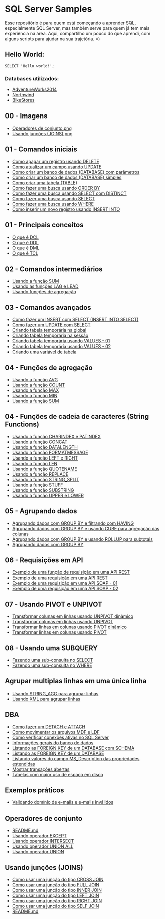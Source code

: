 # SQL Server Samples

Esse repositório é para quem está começando a aprender SQL, especialmente SQL Server, mas também serve para quem já tem mais experiência na área. Aqui, compartilho um pouco do que aprendi, com alguns scripts para ajudar na sua trajetória. =)

 ## Hello World:

<code>SELECT 'Hello world!';</code>

 ### Databases utilizados:
- [AdventureWorks2014](https://learn.microsoft.com/pt-br/sql/samples/adventureworks-install-configure?view=sql-server-ver16&tabs=ssms)
- [Northwind](https://github.com/microsoft/sql-server-samples/tree/master/samples/databases/northwind-pubs)
- [BikeStores](https://www.sqlservertutorial.net/getting-started/sql-server-sample-database/)

## 00 - Imagens

- [Operadores de conjunto.png](00%20-%20Imagens/Operadores%20de%20conjunto.png)
- [Usando junções (JOINS).png](00%20-%20Imagens/Usando%20jun%C3%A7%C3%B5es%20(JOINS).png)
## 01 - Comandos iniciais

- [Como apagar um registro usando DELETE](01%20-%20Comandos%20iniciais/Como%20apagar%20um%20registro%20usando%20DELETE.sql)
- [Como atualizar um campo usando UPDATE](01%20-%20Comandos%20iniciais/Como%20atualizar%20um%20campo%20usando%20UPDATE.sql)
- [Como criar um banco de dados (DATABASE) com parâmetros](01%20-%20Comandos%20iniciais/Como%20criar%20um%20banco%20de%20dados%20(DATABASE)%20com%20par%C3%A2metros.sql)
- [Como criar um banco de dados (DATABASE) simples](01%20-%20Comandos%20iniciais/Como%20criar%20um%20banco%20de%20dados%20(DATABASE)%20simples.sql)
- [Como criar uma tabela (TABLE)](01%20-%20Comandos%20iniciais/Como%20criar%20uma%20tabela%20(TABLE).sql)
- [Como fazer uma busca usando ORDER BY](01%20-%20Comandos%20iniciais/Como%20fazer%20uma%20busca%20usando%20ORDER%20BY.sql)
- [Como fazer uma busca usando SELECT com DISTINCT](01%20-%20Comandos%20iniciais/Como%20fazer%20uma%20busca%20usando%20SELECT%20com%20DISTINCT.sql)
- [Como fazer uma busca usando SELECT](01%20-%20Comandos%20iniciais/Como%20fazer%20uma%20busca%20usando%20SELECT.sql)
- [Como fazer uma busca usando WHERE](01%20-%20Comandos%20iniciais/Como%20fazer%20uma%20busca%20usando%20WHERE.sql)
- [Como inserir um novo registro usando INSERT INTO](01%20-%20Comandos%20iniciais/Como%20inserir%20um%20novo%20registro%20usando%20INSERT%20INTO.sql)
## 01 - Principais conceitos

- [O que é DCL](01%20-%20Principais%20conceitos/O%20que%20%C3%A9%20DCL.sql)
- [O que é DDL](01%20-%20Principais%20conceitos/O%20que%20%C3%A9%20DDL.sql)
- [O que é DML](01%20-%20Principais%20conceitos/O%20que%20%C3%A9%20DML.sql)
- [O que é TCL](01%20-%20Principais%20conceitos/O%20que%20%C3%A9%20TCL.sql)
## 02 - Comandos intermediários

- [Usando a função SUM](02%20-%20Comandos%20intermedi%C3%A1rios/Usando%20a%20fun%C3%A7%C3%A3o%20SUM.sql)
- [Usando as funções LAG e LEAD](02%20-%20Comandos%20intermedi%C3%A1rios/Usando%20as%20fun%C3%A7%C3%B5es%20LAG%20e%20LEAD.sql)
- [Usando funções de agregação](02%20-%20Comandos%20intermedi%C3%A1rios/Usando%20fun%C3%A7%C3%B5es%20de%20agrega%C3%A7%C3%A3o.sql)
## 03 - Comandos avançados

- [Como fazer um INSERT com SELECT (INSERT INTO SELECT)](03%20-%20Comandos%20avan%C3%A7ados/Como%20fazer%20um%20INSERT%20com%20SELECT%20(INSERT%20INTO%20SELECT).sql)
- [Como fazer um UPDATE com SELECT](03%20-%20Comandos%20avan%C3%A7ados/Como%20fazer%20um%20UPDATE%20com%20SELECT.sql)
- [Criando tabela temporária na global](03%20-%20Comandos%20avan%C3%A7ados/Criando%20tabela%20tempor%C3%A1ria%20na%20global.sql)
- [Criando tabela temporária na sessão](03%20-%20Comandos%20avan%C3%A7ados/Criando%20tabela%20tempor%C3%A1ria%20na%20sess%C3%A3o.sql)
- [Criando tabela temporária usando VALUES - 01](03%20-%20Comandos%20avan%C3%A7ados/Criando%20tabela%20tempor%C3%A1ria%20usando%20VALUES%20-%2001.sql)
- [Criando tabela temporária usando VALUES - 02](03%20-%20Comandos%20avan%C3%A7ados/Criando%20tabela%20tempor%C3%A1ria%20usando%20VALUES%20-%2002.sql)
- [Criando uma variável de tabela](03%20-%20Comandos%20avan%C3%A7ados/Criando%20uma%20vari%C3%A1vel%20de%20tabela.sql)
## 04 - Funções de agregação

- [Usando a função AVG](04%20-%20Fun%C3%A7%C3%B5es%20de%20agrega%C3%A7%C3%A3o/Usando%20a%20fun%C3%A7%C3%A3o%20AVG.sql)
- [Usando a função COUNT](04%20-%20Fun%C3%A7%C3%B5es%20de%20agrega%C3%A7%C3%A3o/Usando%20a%20fun%C3%A7%C3%A3o%20COUNT.sql)
- [Usando a função MAX](04%20-%20Fun%C3%A7%C3%B5es%20de%20agrega%C3%A7%C3%A3o/Usando%20a%20fun%C3%A7%C3%A3o%20MAX.sql)
- [Usando a função MIN](04%20-%20Fun%C3%A7%C3%B5es%20de%20agrega%C3%A7%C3%A3o/Usando%20a%20fun%C3%A7%C3%A3o%20MIN.sql)
- [Usando a função SUM](04%20-%20Fun%C3%A7%C3%B5es%20de%20agrega%C3%A7%C3%A3o/Usando%20a%20fun%C3%A7%C3%A3o%20SUM.sql)
## 04 - Funções de cadeia de caracteres (String Functions)

- [Usando a função CHARINDEX e PATINDEX](04%20-%20Fun%C3%A7%C3%B5es%20de%20cadeia%20de%20caracteres%20(String%20Functions)/Usando%20a%20fun%C3%A7%C3%A3o%20CHARINDEX%20e%20PATINDEX.sql)
- [Usando a função CONCAT](04%20-%20Fun%C3%A7%C3%B5es%20de%20cadeia%20de%20caracteres%20(String%20Functions)/Usando%20a%20fun%C3%A7%C3%A3o%20CONCAT.sql)
- [Usando a função DATALENGTH](04%20-%20Fun%C3%A7%C3%B5es%20de%20cadeia%20de%20caracteres%20(String%20Functions)/Usando%20a%20fun%C3%A7%C3%A3o%20DATALENGTH.sql)
- [Usando a função FORMATMESSAGE](04%20-%20Fun%C3%A7%C3%B5es%20de%20cadeia%20de%20caracteres%20(String%20Functions)/Usando%20a%20fun%C3%A7%C3%A3o%20FORMATMESSAGE.sql)
- [Usando a função LEFT e RIGHT](04%20-%20Fun%C3%A7%C3%B5es%20de%20cadeia%20de%20caracteres%20(String%20Functions)/Usando%20a%20fun%C3%A7%C3%A3o%20LEFT%20e%20RIGHT.sql)
- [Usando a função LEN](04%20-%20Fun%C3%A7%C3%B5es%20de%20cadeia%20de%20caracteres%20(String%20Functions)/Usando%20a%20fun%C3%A7%C3%A3o%20LEN.sql)
- [Usando a função QUOTENAME](04%20-%20Fun%C3%A7%C3%B5es%20de%20cadeia%20de%20caracteres%20(String%20Functions)/Usando%20a%20fun%C3%A7%C3%A3o%20QUOTENAME.sql)
- [Usando a função REPLACE](04%20-%20Fun%C3%A7%C3%B5es%20de%20cadeia%20de%20caracteres%20(String%20Functions)/Usando%20a%20fun%C3%A7%C3%A3o%20REPLACE.sql)
- [Usando a função STRING_SPLIT](04%20-%20Fun%C3%A7%C3%B5es%20de%20cadeia%20de%20caracteres%20(String%20Functions)/Usando%20a%20fun%C3%A7%C3%A3o%20STRING_SPLIT.sql)
- [Usando a função STUFF](04%20-%20Fun%C3%A7%C3%B5es%20de%20cadeia%20de%20caracteres%20(String%20Functions)/Usando%20a%20fun%C3%A7%C3%A3o%20STUFF.sql)
- [Usando a função SUBSTRING](04%20-%20Fun%C3%A7%C3%B5es%20de%20cadeia%20de%20caracteres%20(String%20Functions)/Usando%20a%20fun%C3%A7%C3%A3o%20SUBSTRING.sql)
- [Usando a função UPPER e LOWER](04%20-%20Fun%C3%A7%C3%B5es%20de%20cadeia%20de%20caracteres%20(String%20Functions)/Usando%20a%20fun%C3%A7%C3%A3o%20UPPER%20e%20LOWER.sql)
## 05 - Agrupando dados

- [Agrupando dados com GROUP BY e filtrando com HAVING](05%20-%20Agrupando%20dados/Agrupando%20dados%20com%20GROUP%20BY%20e%20filtrando%20com%20HAVING.sql)
- [Agrupando dados com GROUP BY e usando CUBE para agregação das colunas](05%20-%20Agrupando%20dados/Agrupando%20dados%20com%20GROUP%20BY%20e%20usando%20CUBE%20para%20agrega%C3%A7%C3%A3o%20das%20colunas.sql)
- [Agrupando dados com GROUP BY e usando ROLLUP para subtotais](05%20-%20Agrupando%20dados/Agrupando%20dados%20com%20GROUP%20BY%20e%20usando%20ROLLUP%20para%20subtotais.sql)
- [Agrupando dados com GROUP BY](05%20-%20Agrupando%20dados/Agrupando%20dados%20com%20GROUP%20BY.sql)
## 06 - Requisições em API

- [Exemplo de uma função de requisição em uma API REST](06%20-%20Requisi%C3%A7%C3%B5es%20em%20API/Exemplo%20de%20uma%20fun%C3%A7%C3%A3o%20de%20requisi%C3%A7%C3%A3o%20em%20uma%20API%20REST.sql)
- [Exemplo de uma requisição em uma API REST ](06%20-%20Requisi%C3%A7%C3%B5es%20em%20API/Exemplo%20de%20uma%20requisi%C3%A7%C3%A3o%20em%20uma%20API%20REST%20.sql)
- [Exemplo de uma requisição em uma API SOAP - 01](06%20-%20Requisi%C3%A7%C3%B5es%20em%20API/Exemplo%20de%20uma%20requisi%C3%A7%C3%A3o%20em%20uma%20API%20SOAP%20-%2001.sql)
- [Exemplo de uma requisição em uma API SOAP - 02](06%20-%20Requisi%C3%A7%C3%B5es%20em%20API/Exemplo%20de%20uma%20requisi%C3%A7%C3%A3o%20em%20uma%20API%20SOAP%20-%2002.sql)
## 07 - Usando PIVOT e UNPIVOT

- [Transformar colunas em linhas usando UNPIVOT dinâmico](07%20-%20Usando%20PIVOT%20e%20UNPIVOT/Transformar%20colunas%20em%20linhas%20usando%20UNPIVOT%20din%C3%A2mico.sql)
- [Transformar colunas em linhas usando UNPIVOT](07%20-%20Usando%20PIVOT%20e%20UNPIVOT/Transformar%20colunas%20em%20linhas%20usando%20UNPIVOT.sql)
- [Transformar linhas em colunas usando PIVOT dinâmico](07%20-%20Usando%20PIVOT%20e%20UNPIVOT/Transformar%20linhas%20em%20colunas%20usando%20PIVOT%20din%C3%A2mico.sql)
- [Transformar linhas em colunas usando PIVOT](07%20-%20Usando%20PIVOT%20e%20UNPIVOT/Transformar%20linhas%20em%20colunas%20usando%20PIVOT.sql)
## 08 - Usando uma SUBQUERY

- [Fazendo uma sub-consulta no SELECT](08%20-%20Usando%20uma%20SUBQUERY/Fazendo%20uma%20sub-consulta%20no%20SELECT.sql)
- [Fazendo uma sub-consulta no WHERE](08%20-%20Usando%20uma%20SUBQUERY/Fazendo%20uma%20sub-consulta%20no%20WHERE.sql)
## Agrupar multiplas linhas em uma única linha

- [Usando STRING_AGG para agrupar linhas](Agrupar%20multiplas%20linhas%20em%20uma%20%C3%BAnica%20linha/Usando%20STRING_AGG%20para%20agrupar%20linhas.sql)
- [Usando XML para agrupar linhas](Agrupar%20multiplas%20linhas%20em%20uma%20%C3%BAnica%20linha/Usando%20XML%20para%20agrupar%20linhas.sql)
## DBA

- [Como fazer um DETACH e ATTACH](DBA/Como%20fazer%20um%20DETACH%20e%20ATTACH.sql)
- [Como movimentar os arquivos MDF e LDF](DBA/Como%20movimentar%20os%20arquivos%20MDF%20e%20LDF.sql)
- [Como verificar conexões ativas no SQL Server](DBA/Como%20verificar%20conex%C3%B5es%20ativas%20no%20SQL%20Server.sql)
- [Informações gerais do banco de dados](DBA/Informa%C3%A7%C3%B5es%20gerais%20do%20banco%20de%20dados.sql)
- [Listando as FOREIGN KEY de um DATABASE com SCHEMA](DBA/Listando%20as%20FOREIGN%20KEY%20de%20um%20DATABASE%20com%20SCHEMA.sql)
- [Listando as FOREIGN KEY de um DATABASE](DBA/Listando%20as%20FOREIGN%20KEY%20de%20um%20DATABASE.sql)
- [Listando valores do campo MS_Description das propriedades estendidas](DBA/Listando%20valores%20do%20campo%20MS_Description%20das%20propriedades%20estendidas.sql)
- [Mostrar transações abertas](DBA/Mostrar%20transa%C3%A7%C3%B5es%20abertas.sql)
- [Tabelas com maior uso de espaço em disco](DBA/Tabelas%20com%20maior%20uso%20de%20espa%C3%A7o%20em%20disco.sql)
## Exemplos práticos

- [Validando domínio de e-mails e e-mails inválidos](Exemplos%20pr%C3%A1ticos/Validando%20dom%C3%ADnio%20de%20e-mails%20e%20e-mails%20inv%C3%A1lidos.sql)
## Operadores de conjunto

- [README.md](Operadores%20de%20conjunto/README.md)
- [Usando operador EXCEPT](Operadores%20de%20conjunto/Usando%20operador%20EXCEPT.sql)
- [Usando operador INTERSECT](Operadores%20de%20conjunto/Usando%20operador%20INTERSECT.sql)
- [Usando operador UNION ALL](Operadores%20de%20conjunto/Usando%20operador%20UNION%20ALL.sql)
- [Usando operador UNION](Operadores%20de%20conjunto/Usando%20operador%20UNION.sql)
## Usando junções (JOINS)

- [Como usar uma junção do tipo CROSS JOIN](Usando%20jun%C3%A7%C3%B5es%20(JOINS)/Como%20usar%20uma%20jun%C3%A7%C3%A3o%20do%20tipo%20CROSS%20JOIN.sql)
- [Como usar uma junção do tipo FULL JOIN](Usando%20jun%C3%A7%C3%B5es%20(JOINS)/Como%20usar%20uma%20jun%C3%A7%C3%A3o%20do%20tipo%20FULL%20JOIN.sql)
- [Como usar uma junção do tipo INNER JOIN](Usando%20jun%C3%A7%C3%B5es%20(JOINS)/Como%20usar%20uma%20jun%C3%A7%C3%A3o%20do%20tipo%20INNER%20JOIN.sql)
- [Como usar uma junção do tipo LEFT JOIN](Usando%20jun%C3%A7%C3%B5es%20(JOINS)/Como%20usar%20uma%20jun%C3%A7%C3%A3o%20do%20tipo%20LEFT%20JOIN.sql)
- [Como usar uma junção do tipo RIGHT JOIN](Usando%20jun%C3%A7%C3%B5es%20(JOINS)/Como%20usar%20uma%20jun%C3%A7%C3%A3o%20do%20tipo%20RIGHT%20JOIN.sql)
- [Como usar uma junção do tipo SELF JOIN](Usando%20jun%C3%A7%C3%B5es%20(JOINS)/Como%20usar%20uma%20jun%C3%A7%C3%A3o%20do%20tipo%20SELF%20JOIN.sql)
- [README.md](Usando%20jun%C3%A7%C3%B5es%20(JOINS)/README.md)
